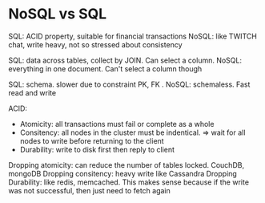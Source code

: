 # NoSQL vs SQL
SQL: ACID property, suitable for financial transactions
NoSQL: like TWITCH chat, write heavy, not so stressed about consistency 

SQL: data across tables, collect by JOIN. Can select a column. 
NoSQL: everything in one document. Can't select a column though

SQL: schema. slower due to constraint PK, FK . 
NoSQL: schemaless. Fast read and write

ACID:
- Atomicity: all transactions must fail or complete as a whole
- Consitency: all nodes in the cluster must be indentical. => wait for all nodes to write before returning to the client
- Durability: write to disk first then reply to client


Dropping atomicity: can reduce the number of tables locked. CouchDB, mongoDB
Dropping consitency: heavy write like Cassandra
Dropping Durability: like redis, memcached. This makes sense because if the write was not successful, then just need to fetch again